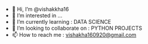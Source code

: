- 👋 Hi, I’m @vishakkha16
- 👀 I’m interested in ...
- 🌱 I’m currently learning : DATA SCIENCE
- 💞️ I’m looking to collaborate on : PYTHON PROJECTS 
- 📫 How to reach me : vishakha160920@gmail.com

<!---
vishakkha16/vishakkha16 is a ✨ special ✨ repository because its `README.md` (this file) appears on your GitHub profile.
You can click the Preview link to take a look at your changes.
--->
